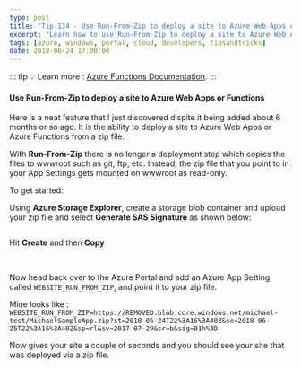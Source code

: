 ```yaml
---
type: post
title: "Tip 134 - Use Run-From-Zip to deploy a site to Azure Web Apps or Functions"
excerpt: "Learn how to use Run-From-Zip to deploy a site to Azure Web Apps or Functions"
tags: [azure, windows, portal, cloud, developers, tipsandtricks]
date: 2018-06-24 17:00:00
---
```


::: tip
:bulb: Learn more : [Azure Functions Documentation](https://docs.microsoft.com/azure/azure-functions/?WT.mc_id=docs-azuredevtips-micrum).
:::

#### Use Run-From-Zip to deploy a site to Azure Web Apps or Functions

Here is a neat feature that I just discovered dispite it being added about 6 months or so ago. It is the ability to deploy a site to Azure Web Apps or Azure Functions from a zip file. 

With **Run-From-Zip** there is no longer a deployment step which copies the files to wwwroot such as git, ftp, etc. Instead, the zip file that you point to in your App Settings gets mounted on wwwroot as read-only. 

To get started: 

Using **Azure Storage Explorer**, create a storage blob container and upload your zip file and select **Generate SAS Signature** as shown below:

<img :src="$withBase('/files/azblobfunction1.png')">

Hit **Create** and then **Copy**

<img :src="$withBase('/files/azblobfunction2.png')">

<img :src="$withBase('/files/azblobfunction3.png')">

Now head back over to the Azure Portal and add an Azure App Setting called `WEBSITE_RUN_FROM_ZIP`, and point it to your zip file. 

Mine looks like : `WEBSITE_RUN_FROM_ZIP=https://REMOVED.blob.core.windows.net/michael-test/MichaelSampleApp.zip?st=2018-06-24T22%3A16%3A40Z&se=2018-06-25T22%3A16%3A40Z&sp=rl&sv=2017-07-29&sr=b&sig=01h%3D`

Now gives your site a couple of seconds and you should see your site that was deployed via a zip file. 
